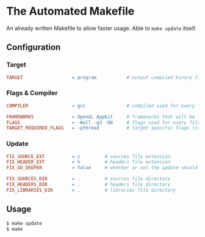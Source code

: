 # The Automated Makefile

An already written Makefile to allow faster usage. Able to `make update` itself.

## Configuration

### Target

```makefile
TARGET                  = program           # output compiled binary file
```

### Flags & Compiler

```makefile
COMPILER                = gcc               # compiled used for every files

FRAMEWORKS              = OpenGL AppKit     # frameworks that will be linked with flag -framework (can be empty)
FLAGS                   = -Wall -g3 -O0     # flags used for every files (can be empty)
TARGET_REQUIRED_FLAGS   = -pthread          # target specific flags (can be empty)
```

### Update


```makefile
FIX_SOURCE_EXT          = c         # sources file extension
FIX_HEADER_EXT          = h         # headers file extension
FIX_GO_DEEPER           = false     # whether or not the update should try to look for files deeper that the directory 

FIX_SOURCES_DIR         = .         # sources file directory
FIX_HEADERS_DIR         = .         # headers file directory
FIX_LIBRARIES_DIR       = .         # libraries file directory
```

## Usage

```bash
$ make update
$ make
```

